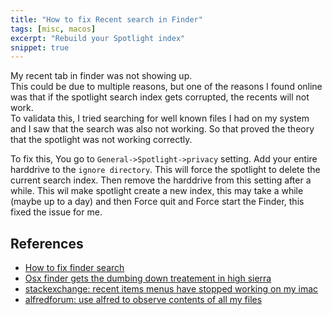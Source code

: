 ```yaml
---
title: "How to fix Recent search in Finder"
tags: [misc, macos]
excerpt: "Rebuild your Spotlight index"
snippet: true
---
```


My recent tab in finder was not showing up.  
This could be due to multiple reasons, but one of the reasons I found online was that if the spotlight search index gets corrupted, the recents will not work.  
To validata this, I tried searching for well known files I had on my system and I saw that the search was also not working. So that proved the theory that the spotlight was not working correctly.

To fix this, You go to `General->Spotlight->privacy` setting. Add your entire harddrive to the `ignore directory`. This will force the spotlight to delete the current search index.
Then remove the harddrive from this setting after a while. This wil make spotlight create a new index, this may take a while (maybe up to a day) and then Force quit and Force start the Finder, this fixed the issue for me.

## References 
* [How to fix finder search](https://www.signatureedits.com/how-to-fix-finder-search/)
* [Osx finder gets the dumbing down treatement in high sierra](https://medium.com/@Crom/osx-finder-gets-the-dumbing-down-treatment-in-high-sierra-4e5121e0f0fc)
* [stackexchange: recent items menus have stopped working on my imac](https://apple.stackexchange.com/questions/211471/recent-items-menus-have-stopped-working-on-my-imac)
* [alfredforum: use alfred to observe contents of all my files](https://www.alfredforum.com/topic/8122-use-alfred-to-observe-contents-of-all-my-files/)
